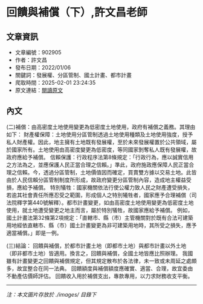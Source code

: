 # 回饋與補償（下）,許文昌老師

## 文章資訊
- 文章編號：902905
- 作者：許文昌
- 發布日期：2022/01/06
- 關鍵詞：發展權、分區管制、國土計畫、都市計畫
- 爬取時間：2025-02-01 23:24:35
- 原文連結：[閱讀原文](https://real-estate.get.com.tw/Columns/detail.aspx?no=902905)

## 內文
(二)補償：由高密度土地使用變更為低密度土地使用，政府有補償之義務。其理由如下：
財產權保障：土地使用分區管制透過土地使用種類及土地使用強度，授予私人財產權。因此，地主擁有土地既有發展權，至於未來發展權置於公共領域，屬於國家所有。土地使用由高密度變更為低密度，等同國家剝奪私人既有發展權，故政府應給予補償。
信賴保護：行政程序法第8條規定：「行政行為，應以誠實信用之方法為之，並應保護人民正當合理之信賴。」準此，政府施政應保障人民正當合理之信賴。今，透過分區管制，土地價值因而確定，買賣雙方據以交易土地。此皆由於人民信賴分區管制制度所形成，故政府變更分區管制內容，造成地主權益受損，應給予補償。
特別犠牲：國家機關依法行使公權力致人民之財產遭受損失，若逾其社會責任所應忍受之範圍，形成個人之特別犧牲者，國家應予合理補償（司法院釋字第440號解釋）。都市計畫變更，如由高密度土地使用變更為低密度土地使用，就土地遭受變更之地主而言，屬於特別犠牲，故國家應給予補償。
例如，國土計畫法第32條第2項規定：「直轄市、縣（市）主管機關對於既有合法可建築用地經依直轄市、縣（市）國土計畫變更為非可建築用地時，其所受之損失，應予適當補償。」即是一例。


(三)結論：
回饋與補償，於都市計畫土地（即都市土地）與都市計畫以外土地（即非都市土地）皆適用。換言之，回饋與補償，全國土地皆應比照辦理。
我國雖有計畫變更之回饋與補償規定，但其規定散布於各法律，未一致或未周延之處頗多，故宜整合在同一法典。
回饋額度與補償額度應確實、適當、合理，故宜委由不動產估價師評估。
回饋收入用於補償支出，專款專用，以力求財務收支平衡。

---
*注：本文圖片存放於 ./images/ 目錄下*
